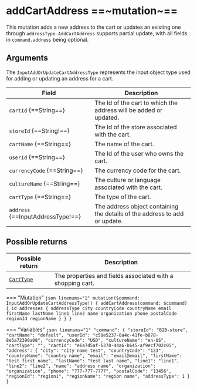# addCartAddress ==~mutation~==

This mutation adds a new address to the cart or updates an existing one through `addressType`. `AddCartAddress` supports partial update, with all fields in `command.address` being optional. 

## Arguments

The `InputAddOrUpdateCartAddressType` represents the input object type used for adding or updating an address for a cart.

| Field                           | Description                                                       |
|---------------------------------|-------------------------------------------------------------------|
| `cartId` {==String==}           | The Id of the cart to which the address will be added or updated. |
| `storeId` {==String!==}         | The Id of the store associated with the cart.                     |
| `cartName` {==String==}         | The name of the cart.                                             |
| `userId` {==String==}           | The Id of the user who owns the cart.                             |
| `currencyCode` {==String==}     | The currency code for the cart.                                   |
| `cultureName` {==String==}      | The culture or language associated with the cart.                 |
| `cartType` {==String==}         | The type of the cart.                                             |
| `address` {==InputAddressType!==} | The address object containing the details of the address to add or update. |

## Possible returns

| Possible return                                          	| Description                                                 	|
|---------------------------------------------------------	|------------------------------------------------------------	|
| [`CartType`](../objects/cart-type.md)                   	|  The properties and fields associated with a shopping cart.  	|


=== "Mutation"
    ```json linenums="1"
    mutation($command: InputAddOrUpdateCartAddressType!) {
      addCartAddress(command: $command) {
        id
        addresses {
          addressType
          city
          countryCode
          countryName
          email
          firstName
          lastName
          line1
          line2
          name
          organization
          phone
          postalCode
          regionId
          regionName
        }
      }
    }
    ```

=== "Variables"
    ```json linenums="1"
    "command": {
      "storeId": "B2B-store",
      "cartName": "default",
      "userId": "c50e5237-8a4c-41fe-b878-8e5a72390a08",
      "currencyCode": "USD",
      "cultureName": "en-US",
      "cartType": "",
      "cartId": "e6a7d5af-6378-44a6-b645-af9ecf702c05",
      "address": {
        "city": "city name test",
        "countryCode": "123",
        "countryName": "country name",
        "email": "email@email",
        "firstName": "test first name",
        "lastName": "test last name",
        "line1": "line1",
        "line2": "line2",
        "name": "address name",
        "organization": "organization",
        "phone": "777-777-7777",
        "postalCode": "13456",
        "regionId": "region1",
        "regionName": "region name",
        "addressType": 1
      }
    }
    ```